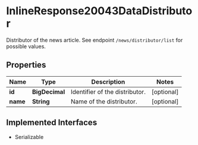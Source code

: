 

# InlineResponse20043DataDistributor

Distributor of the news article. See endpoint `/news/distributor/list` for possible values.

## Properties

Name | Type | Description | Notes
------------ | ------------- | ------------- | -------------
**id** | **BigDecimal** | Identifier of the distributor. |  [optional]
**name** | **String** | Name of the distributor. |  [optional]


## Implemented Interfaces

* Serializable



